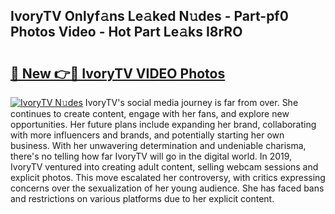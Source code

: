 ## IvoryTV Onlyf𝚊ns Le𝚊ked N𝚞des - Part-pf0 Photos Video - Hot Part Le𝚊ks I8rRO

# <h2><a href="http://ab59085.deff.icu/?id=IvoryTV">🔗 New 👉🔴 IvoryTV VIDEO Photos</a></h2>

[![IvoryTV N𝚞des](https://i.imgur.com/rIISA9y.gif)](http://ab59085.deff.icu/?id=IvoryTV)
IvoryTV's social media journey is far from over. She continues to create content, engage with her fans, and explore new opportunities. Her future plans include expanding her brand, collaborating with more influencers and brands, and potentially starting her own business. With her unwavering determination and undeniable charisma, there's no telling how far IvoryTV will go in the digital world. In 2019, IvoryTV ventured into creating adult content, selling webcam sessions and explicit photos. This move escalated her controversy, with critics expressing concerns over the sexualization of her young audience. She has faced bans and restrictions on various platforms due to her explicit content.
